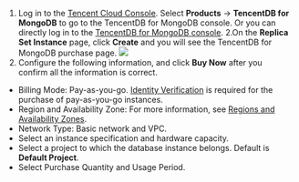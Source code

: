 
1. Log in to the [Tencent Cloud Console](https://console.cloud.tencent.com/). Select **Products** -> **TencentDB for MongoDB** to go to the TencentDB for MongoDB console. Or you can directly log in to the [TencentDB for MongoDB console](https://console.cloud.tencent.com/mongodb).
2.On the **Replica Set Instance** page, click **Create** and you will see the TencentDB for MongoDB purchase page.
![](https://main.qcloudimg.com/raw/1db2405938b1701175330148416d45d3.png)
3. Configure the following information, and click **Buy Now** after you confirm all the information is correct.
- Billing Mode: Pay-as-you-go. [Identity Verification](https://intl.cloud.tencent.com/document/product/378/3629) is required for the purchase of pay-as-you-go instances.
- Region and Availability Zone: For more information, see [Regions and Availability Zones](https://intl.cloud.tencent.com/document/product/240/3637).
- Network Type: Basic network and VPC.
- Select an instance specification and hardware capacity.
- Select a project to which the database instance belongs. Default is **Default Project**.
- Select Purchase Quantity and Usage Period.

